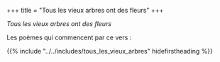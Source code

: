 +++
title = "Tous les vieux arbres ont des fleurs"
+++

_Tous les vieux arbres ont des fleurs_

Les poèmes qui commencent par ce vers :

{{% include "../../includes/tous_les_vieux_arbres" hidefirstheading %}}
